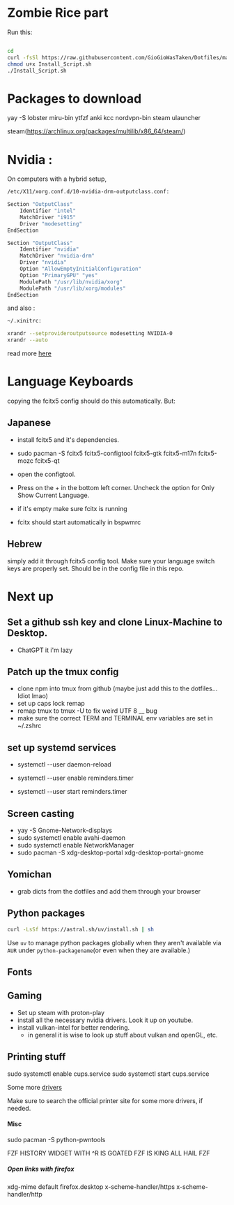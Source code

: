 # Zombie Rice part


Run this: 

```bash

cd
curl -fsSl https://raw.githubusercontent.com/GioGioWasTaken/Dotfiles/main/Install_Script.sh >Install_Script.sh
chmod u+x Install_Script.sh
./Install_Script.sh
```

# Packages to download

yay -S lobster miru-bin ytfzf anki kcc nordvpn-bin steam ulauncher

steam(https://archlinux.org/packages/multilib/x86_64/steam/)

# Nvidia :

On computers with a hybrid setup, 

```bash
/etc/X11/xorg.conf.d/10-nvidia-drm-outputclass.conf:

Section "OutputClass"
    Identifier "intel"
    MatchDriver "i915"
    Driver "modesetting"
EndSection

Section "OutputClass"
    Identifier "nvidia"
    MatchDriver "nvidia-drm"
    Driver "nvidia"
    Option "AllowEmptyInitialConfiguration"
    Option "PrimaryGPU" "yes"
    ModulePath "/usr/lib/nvidia/xorg"
    ModulePath "/usr/lib/xorg/modules"
EndSection

```
and also :

```bash
~/.xinitrc:

xrandr --setprovideroutputsource modesetting NVIDIA-0
xrandr --auto
```


read more [here](https://wiki.archlinux.org/title/NVIDIA_Optimus#Use_NVIDIA_graphics_only)

# Language Keyboards
copying the fcitx5 config should do this automatically. But:

## Japanese
- install fcitx5 and it's dependencies. 

- sudo pacman -S fcitx5 fcitx5-configtool fcitx5-gtk fcitx5-m17n fcitx5-mozc fcitx5-qt

- open the configtool.

- Press on the + in the bottom left corner. Uncheck the option for Only Show Current Language.

- if it's empty make sure fcitx is running

- fcitx should start automatically in bspwmrc


## Hebrew
simply add it through fcitx5 config tool. Make sure your language switch keys are properly set. Should be in the config file in this repo.

# Next up

## Set a github ssh key and clone Linux-Machine to Desktop.
- ChatGPT it i'm lazy

## Patch up the tmux config
- clone npm into tmux from github (maybe just add this to the dotfiles... Idiot lmao)
- set up caps lock remap
- remap tmux to tmux -U to fix weird UTF 8 __ bug
- make sure the correct TERM and TERMINAL env variables are set in ~/.zshrc

## set up systemd services

- systemctl --user daemon-reload

- systemctl --user enable reminders.timer

- systemctl --user start reminders.timer

## Screen casting


- yay -S Gnome-Network-displays
- sudo systemctl enable avahi-daemon
- sudo systemctl enable NetworkManager
- sudo pacman -S xdg-desktop-portal xdg-desktop-portal-gnome

## Yomichan
-  grab dicts from the dotfiles and add them through your browser

## Python packages

```bash
curl -LsSf https://astral.sh/uv/install.sh | sh
```
Use `uv` to manage python packages globally when they aren't available via `AUR` under `python-packagename`(or even when they are available.)

## Fonts

## Gaming

- Set up steam with proton-play
- install all the necessary nvidia drivers. Look it up on youtube.
- install vulkan-intel for better rendering.
    * in general it is wise to look up stuff about vulkan and openGL, etc. 

## Printing stuff


sudo systemctl enable cups.service
sudo systemctl start cups.service

Some more [drivers](https://wiki.archlinux.org/title/CUPS/Printer-specific_problems)

Make sure to search the official printer site for some more drivers, if needed.


#### Misc

sudo pacman -S python-pwntools

FZF HISTORY WIDGET WITH ^R IS GOATED FZF IS KING ALL HAIL FZF


##### Open links with firefox
xdg-mime default firefox.desktop x-scheme-handler/https x-scheme-handler/http
